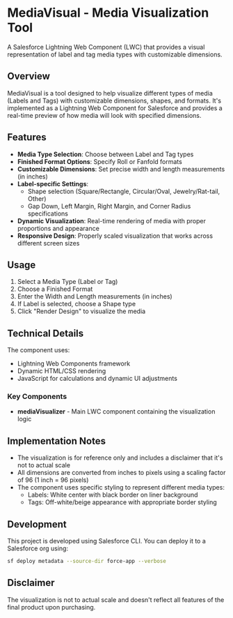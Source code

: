 # MediaVisual - Media Visualization Tool

A Salesforce Lightning Web Component (LWC) that provides a visual representation of label and tag media types with customizable dimensions.

## Overview

MediaVisual is a tool designed to help visualize different types of media (Labels and Tags) with customizable dimensions, shapes, and formats. It's implemented as a Lightning Web Component for Salesforce and provides a real-time preview of how media will look with specified dimensions.

## Features

- **Media Type Selection**: Choose between Label and Tag types
- **Finished Format Options**: Specify Roll or Fanfold formats
- **Customizable Dimensions**: Set precise width and length measurements (in inches)
- **Label-specific Settings**: 
  - Shape selection (Square/Rectangle, Circular/Oval, Jewelry/Rat-tail, Other)
  - Gap Down, Left Margin, Right Margin, and Corner Radius specifications
- **Dynamic Visualization**: Real-time rendering of media with proper proportions and appearance
- **Responsive Design**: Properly scaled visualization that works across different screen sizes

## Usage

1. Select a Media Type (Label or Tag)
2. Choose a Finished Format
3. Enter the Width and Length measurements (in inches)
4. If Label is selected, choose a Shape type
5. Click "Render Design" to visualize the media

## Technical Details

The component uses:
- Lightning Web Components framework
- Dynamic HTML/CSS rendering
- JavaScript for calculations and dynamic UI adjustments

### Key Components

- **mediaVisualizer** - Main LWC component containing the visualization logic

## Implementation Notes

- The visualization is for reference only and includes a disclaimer that it's not to actual scale
- All dimensions are converted from inches to pixels using a scaling factor of 96 (1 inch = 96 pixels)
- The component uses specific styling to represent different media types:
  - Labels: White center with black border on liner background
  - Tags: Off-white/beige appearance with appropriate border styling

## Development

This project is developed using Salesforce CLI. You can deploy it to a Salesforce org using:

```bash
sf deploy metadata --source-dir force-app --verbose
```

## Disclaimer

The visualization is not to actual scale and doesn't reflect all features of the final product upon purchasing.
